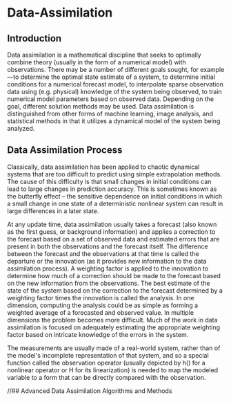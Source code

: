 # Data-Assimilation

## Introduction

Data assimilation is a mathematical discipline that seeks to optimally combine theory (usually in the form of a numerical model) with observations. There may be a number of different goals sought, for example—to determine the optimal state estimate of a system, to determine initial conditions for a numerical forecast model, to interpolate sparse observation data using (e.g. physical) knowledge of the system being observed, to train numerical model parameters based on observed data. Depending on the goal, different solution methods may be used. Data assimilation is distinguished from other forms of machine learning, image analysis, and statistical methods in that it utilizes a dynamical model of the system being analyzed.

## Data Assimilation Process

Classically, data assimilation has been applied to chaotic dynamical systems that are too difficult to predict using simple extrapolation methods. The cause of this difficulty is that small changes in initial conditions can lead to large changes in prediction accuracy. This is sometimes known as the butterfly effect – the sensitive dependence on initial conditions in which a small change in one state of a deterministic nonlinear system can result in large differences in a later state.

At any update time, data assimilation usually takes a forecast (also known as the first guess, or background information) and applies a correction to the forecast based on a set of observed data and estimated errors that are present in both the observations and the forecast itself. The difference between the forecast and the observations at that time is called the departure or the innovation (as it provides new information to the data assimilation process). A weighting factor is applied to the innovation to determine how much of a correction should be made to the forecast based on the new information from the observations. The best estimate of the state of the system based on the correction to the forecast determined by a weighting factor times the innovation is called the analysis. In one dimension, computing the analysis could be as simple as forming a weighted average of a forecasted and observed value. In multiple dimensions the problem becomes more difficult. Much of the work in data assimilation is focused on adequately estimating the appropriate weighting factor based on intricate knowledge of the errors in the system.

The measurements are usually made of a real-world system, rather than of the model's incomplete representation of that system, and so a special function called the observation operator (usually depicted by h() for a nonlinear operator or H for its linearization) is needed to map the modeled variable to a form that can be directly compared with the observation.

//## Advanced Data Assimilation Algorithms and Methods

